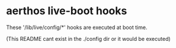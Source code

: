 # aerthos live-boot hooks

These '/lib/live/config/*' hooks are executed at boot time.

(This README cant exist in the ./config dir or it would be executed)